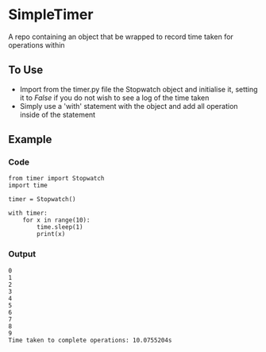 # SimpleTimer

A repo containing an object that be wrapped to record time taken for operations within

## To Use

- Import from the timer.py file the Stopwatch object and initialise it, setting it to *False* if you do not wish to see a log of the time taken
- Simply use a 'with' statement with the object and add all operation inside of the statement


## Example
### Code
```
from timer import Stopwatch
import time

timer = Stopwatch()

with timer:
    for x in range(10):
        time.sleep(1)
        print(x)
```
### Output
```
0
1
2
3
4
5
6
7
8
9
Time taken to complete operations: 10.0755204s
```
